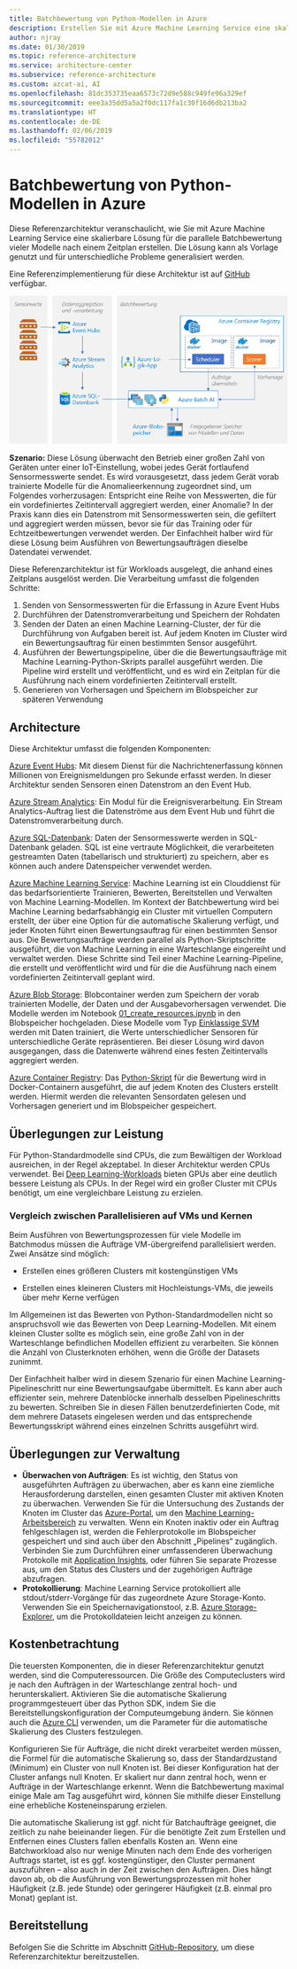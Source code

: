 ```yaml
---
title: Batchbewertung von Python-Modellen in Azure
description: Erstellen Sie mit Azure Machine Learning Service eine skalierbare Lösung für die parallele Batchbewertung von Modellen nach einem Zeitplan.
author: njray
ms.date: 01/30/2019
ms.topic: reference-architecture
ms.service: architecture-center
ms.subservice: reference-architecture
ms.custom: azcat-ai, AI
ms.openlocfilehash: 81dc353735eaa6573c72d9e588c949fe96a329ef
ms.sourcegitcommit: eee3a35dd5a5a2f0dc117fa1c30f16d6db213ba2
ms.translationtype: HT
ms.contentlocale: de-DE
ms.lasthandoff: 02/06/2019
ms.locfileid: "55782012"
---
```

# <a name="batch-scoring-of-python-models-on-azure"></a>Batchbewertung von Python-Modellen in Azure

Diese Referenzarchitektur veranschaulicht, wie Sie mit Azure Machine Learning Service eine skalierbare Lösung für die parallele Batchbewertung vieler Modelle nach einem Zeitplan erstellen. Die Lösung kann als Vorlage genutzt und für unterschiedliche Probleme generalisiert werden.

Eine Referenzimplementierung für diese Architektur ist auf [GitHub][github] verfügbar.

![Batchbewertung von Python-Modellen in Azure](./_images/batch-scoring-python.png)

**Szenario:** Diese Lösung überwacht den Betrieb einer großen Zahl von Geräten unter einer IoT-Einstellung, wobei jedes Gerät fortlaufend Sensormesswerte sendet. Es wird vorausgesetzt, dass jedem Gerät vorab trainierte Modelle für die Anomalieerkennung zugeordnet sind, um Folgendes vorherzusagen: Entspricht eine Reihe von Messwerten, die für ein vordefiniertes Zeitintervall aggregiert werden, einer Anomalie? In der Praxis kann dies ein Datenstrom mit Sensormesswerten sein, die gefiltert und aggregiert werden müssen, bevor sie für das Training oder für Echtzeitbewertungen verwendet werden. Der Einfachheit halber wird für diese Lösung beim Ausführen von Bewertungsaufträgen dieselbe Datendatei verwendet.

Diese Referenzarchitektur ist für Workloads ausgelegt, die anhand eines Zeitplans ausgelöst werden. Die Verarbeitung umfasst die folgenden Schritte:
1.  Senden von Sensormesswerten für die Erfassung in Azure Event Hubs
2.  Durchführen der Datenstromverarbeitung und Speichern der Rohdaten
3.  Senden der Daten an einen Machine Learning-Cluster, der für die Durchführung von Aufgaben bereit ist. Auf jedem Knoten im Cluster wird ein Bewertungsauftrag für einen bestimmten Sensor ausgeführt. 
4.  Ausführen der Bewertungspipeline, über die die Bewertungsaufträge mit Machine Learning-Python-Skripts parallel ausgeführt werden. Die Pipeline wird erstellt und veröffentlicht, und es wird ein Zeitplan für die Ausführung nach einem vordefinierten Zeitintervall erstellt.
5.  Generieren von Vorhersagen und Speichern im Blobspeicher zur späteren Verwendung

## <a name="architecture"></a>Architecture

Diese Architektur umfasst die folgenden Komponenten:

[Azure Event Hubs][event-hubs]: Mit diesem Dienst für die Nachrichtenerfassung können Millionen von Ereignismeldungen pro Sekunde erfasst werden. In dieser Architektur senden Sensoren einen Datenstrom an den Event Hub.

[Azure Stream Analytics][stream-analytics]: Ein Modul für die Ereignisverarbeitung. Ein Stream Analytics-Auftrag liest die Datenströme aus dem Event Hub und führt die Datenstromverarbeitung durch.

[Azure SQL-Datenbank][sql-database]: Daten der Sensormesswerte werden in SQL-Datenbank geladen. SQL ist eine vertraute Möglichkeit, die verarbeiteten gestreamten Daten (tabellarisch und strukturiert) zu speichern, aber es können auch andere Datenspeicher verwendet werden.

[Azure Machine Learning Service][amls]: Machine Learning ist ein Clouddienst für das bedarfsorientierte Trainieren, Bewerten, Bereitstellen und Verwalten von Machine Learning-Modellen. Im Kontext der Batchbewertung wird bei Machine Learning bedarfsabhängig ein Cluster mit virtuellen Computern erstellt, der über eine Option für die automatische Skalierung verfügt, und jeder Knoten führt einen Bewertungsauftrag für einen bestimmten Sensor aus. Die Bewertungsaufträge werden parallel als Python-Skriptschritte ausgeführt, die von Machine Learning in eine Warteschlange eingereiht und verwaltet werden. Diese Schritte sind Teil einer Machine Learning-Pipeline, die erstellt und veröffentlicht wird und für die die Ausführung nach einem vordefinierten Zeitintervall geplant wird.

[Azure Blob Storage][storage]: Blobcontainer werden zum Speichern der vorab trainierten Modelle, der Daten und der Ausgabevorhersagen verwendet. Die Modelle werden im Notebook [01_create_resources.ipynb][create-resources] in den Blobspeicher hochgeladen. Diese Modelle vom Typ [Einklassige SVM][one-class-svm] werden mit Daten trainiert, die Werte unterschiedlicher Sensoren für unterschiedliche Geräte repräsentieren. Bei dieser Lösung wird davon ausgegangen, dass die Datenwerte während eines festen Zeitintervalls aggregiert werden.

[Azure Container Registry][acr]: Das [Python-Skript][pyscript] für die Bewertung wird in Docker-Containern ausgeführt, die auf jedem Knoten des Clusters erstellt werden. Hiermit werden die relevanten Sensordaten gelesen und Vorhersagen generiert und im Blobspeicher gespeichert.

## <a name="performance-considerations"></a>Überlegungen zur Leistung

Für Python-Standardmodelle sind CPUs, die zum Bewältigen der Workload ausreichen, in der Regel akzeptabel. In dieser Architektur werden CPUs verwendet. Bei [Deep Learning-Workloads][deep] bieten GPUs aber eine deutlich bessere Leistung als CPUs. In der Regel wird ein großer Cluster mit CPUs benötigt, um eine vergleichbare Leistung zu erzielen.

### <a name="parallelizing-across-vms-vs-cores"></a>Vergleich zwischen Parallelisieren auf VMs und Kernen

Beim Ausführen von Bewertungsprozessen für viele Modelle im Batchmodus müssen die Aufträge VM-übergreifend parallelisiert werden. Zwei Ansätze sind möglich:

* Erstellen eines größeren Clusters mit kostengünstigen VMs

* Erstellen eines kleineren Clusters mit Hochleistungs-VMs, die jeweils über mehr Kerne verfügen

Im Allgemeinen ist das Bewerten von Python-Standardmodellen nicht so anspruchsvoll wie das Bewerten von Deep Learning-Modellen. Mit einem kleinen Cluster sollte es möglich sein, eine große Zahl von in der Warteschlange befindlichen Modellen effizient zu verarbeiten. Sie können die Anzahl von Clusterknoten erhöhen, wenn die Größe der Datasets zunimmt.

Der Einfachheit halber wird in diesem Szenario für einen Machine Learning-Pipelineschritt nur eine Bewertungsaufgabe übermittelt. Es kann aber auch effizienter sein, mehrere Datenblöcke innerhalb desselben Pipelineschritts zu bewerten. Schreiben Sie in diesen Fällen benutzerdefinierten Code, mit dem mehrere Datasets eingelesen werden und das entsprechende Bewertungsskript während eines einzelnen Schritts ausgeführt wird.

## <a name="management-considerations"></a>Überlegungen zur Verwaltung

- **Überwachen von Aufträgen**: Es ist wichtig, den Status von ausgeführten Aufträgen zu überwachen, aber es kann eine ziemliche Herausforderung darstellen, einen gesamten Cluster mit aktiven Knoten zu überwachen. Verwenden Sie für die Untersuchung des Zustands der Knoten im Cluster das [Azure-Portal][portal], um den [Machine Learning-Arbeitsbereich][ml-workspace] zu verwalten. Wenn ein Knoten inaktiv oder ein Auftrag fehlgeschlagen ist, werden die Fehlerprotokolle im Blobspeicher gespeichert und sind auch über den Abschnitt „Pipelines“ zugänglich. Verbinden Sie zum Durchführen einer umfassenderen Überwachung Protokolle mit [Application Insights][app-insights], oder führen Sie separate Prozesse aus, um den Status des Clusters und der zugehörigen Aufträge abzufragen.
-   **Protokollierung**: Machine Learning Service protokolliert alle stdout/stderr-Vorgänge für das zugeordnete Azure Storage-Konto. Verwenden Sie ein Speichernavigationstool, z.B. [Azure Storage-Explorer][explorer], um die Protokolldateien leicht anzeigen zu können.

## <a name="cost-considerations"></a>Kostenbetrachtung

Die teuersten Komponenten, die in dieser Referenzarchitektur genutzt werden, sind die Computeressourcen. Die Größe des Computeclusters wird je nach den Aufträgen in der Warteschlange zentral hoch- und herunterskaliert. Aktivieren Sie die automatische Skalierung programmgesteuert über das Python SDK, indem Sie die Bereitstellungskonfiguration der Computeumgebung ändern. Sie können auch die [Azure CLI][cli] verwenden, um die Parameter für die automatische Skalierung des Clusters festzulegen.

Konfigurieren Sie für Aufträge, die nicht direkt verarbeitet werden müssen, die Formel für die automatische Skalierung so, dass der Standardzustand (Minimum) ein Cluster von null Knoten ist. Bei dieser Konfiguration hat der Cluster anfangs null Knoten. Er skaliert nur dann zentral hoch, wenn er Aufträge in der Warteschlange erkennt. Wenn die Batchbewertung maximal einige Male am Tag ausgeführt wird, können Sie mithilfe dieser Einstellung eine erhebliche Kosteneinsparung erzielen.

Die automatische Skalierung ist ggf. nicht für Batchaufträge geeignet, die zeitlich zu nahe beieinander liegen. Für die benötigte Zeit zum Erstellen und Entfernen eines Clusters fallen ebenfalls Kosten an. Wenn eine Batchworkload also nur wenige Minuten nach dem Ende des vorherigen Auftrags startet, ist es ggf. kostengünstiger, den Cluster permanent auszuführen – also auch in der Zeit zwischen den Aufträgen. Dies hängt davon ab, ob die Ausführung von Bewertungsprozessen mit hoher Häufigkeit (z.B. jede Stunde) oder geringerer Häufigkeit (z.B. einmal pro Monat) geplant ist.


## <a name="deployment"></a>Bereitstellung

Befolgen Sie die Schritte im Abschnitt [GitHub-Repository][github], um diese Referenzarchitektur bereitzustellen.

[acr]: /azure/container-registry/container-registry-intro
[ai]: /azure/application-insights/app-insights-overview
[aml-compute]: /azure/machine-learning/service/how-to-set-up-training-targets#amlcompute
[amls]: /azure/machine-learning/service/overview-what-is-azure-ml
[automatic-scaling]: /azure/batch/batch-automatic-scaling
[azure-files]: /azure/storage/files/storage-files-introduction
[cli]: https://docs.microsoft.com/en-us/cli/azure
[create-resources]: https://github.com/Microsoft/AMLBatchScoringPipeline/blob/master/01_create_resources.ipynb
[deep]: /azure/architecture/reference-architectures/ai/batch-scoring-deep-learning
[event-hubs]: /azure/event-hubs/event-hubs-geo-dr
[explorer]: https://azure.microsoft.com/en-us/features/storage-explorer/
[github]: https://github.com/Microsoft/AMLBatchScoringPipeline
[one-class-svm]: http://scikit-learn.org/stable/modules/generated/sklearn.svm.OneClassSVM.html
[portal]: https://portal.azure.com
[ml-workspace]: https://docs.microsoft.com/en-us/azure/machine-learning/studio/create-workspace
[python-script]: https://github.com/Azure/BatchAIAnomalyDetection/blob/master/batchai/predict.py
[pyscript]: https://github.com/Microsoft/AMLBatchScoringPipeline/blob/master/scripts/predict.py
[storage]: /azure/storage/blobs/storage-blobs-overview
[stream-analytics]: /azure/stream-analytics/
[sql-database]: https://docs.microsoft.com/en-us/azure/sql-database/
[app-insights]: https://docs.microsoft.com/en-us/azure/application-insights/app-insights-overview
